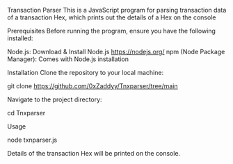 Transaction Parser
This is a JavaScript program for parsing transaction data of a transaction Hex, which prints out the details of a Hex on the console

Prerequisites
Before running the program, ensure you have the following installed:

Node.js: Download & Install Node.js
https://nodejs.org/
npm (Node Package Manager): Comes with Node.js installation


Installation
Clone the repository to your local machine:


git clone https://github.com/0xZaddyy/Tnxparser/tree/main

Navigate to the project directory:


cd Tnxparser

Usage


node txnparser.js

Details of the transaction Hex will be printed on the console.


